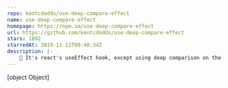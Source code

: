 ```yaml
---
repo: kentcdodds/use-deep-compare-effect
name: use-deep-compare-effect
homepage: https://npm.im/use-deep-compare-effect
url: https://github.com/kentcdodds/use-deep-compare-effect
stars: 1892
starredAt: 2019-11-12T00:40:34Z
description: |-
    🐋 It's react's useEffect hook, except using deep comparison on the inputs, not reference equality
---
```


[object Object]
